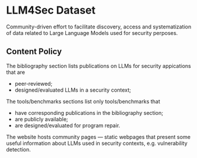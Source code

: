 # LLM4Sec Dataset
Community-driven effort to facilitate discovery, access and systematization of data related to Large Language Models used for security perposes.

## Content Policy
The bibliography section lists publications on LLMs for security appications that are 
- peer-reviewed;
- designed/evaluated LLMs in a security context;

The tools/benchmarks sections list only tools/benchmarks that 
- have corresponding publications in the bibliography section;
- are publicly available;
- are designed/evaluated for program repair.

The website hosts community pages — static webpages that present some useful information about LLMs used in security contexts, e.g. vulnerability detection. 
